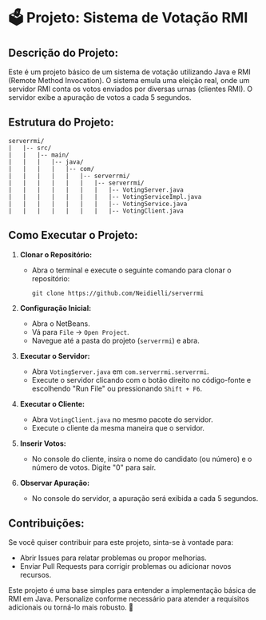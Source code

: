 # 🗳️ Projeto: Sistema de Votação RMI 

## Descrição do Projeto:

Este é um projeto básico de um sistema de votação utilizando Java e RMI (Remote Method Invocation). O sistema emula uma eleição real, onde um servidor RMI conta os votos enviados por diversas urnas (clientes RMI). O servidor exibe a apuração de votos a cada 5 segundos.

## Estrutura do Projeto:

```
serverrmi/
|   |-- src/
|   |   |-- main/
|   |   |   |-- java/
|   |   |   |   |-- com/
|   |   |   |   |   |-- serverrmi/
|   |   |   |   |   |   |-- serverrmi/
|   |   |   |   |   |   |   |-- VotingServer.java
|   |   |   |   |   |   |   |-- VotingServiceImpl.java
|   |   |   |   |   |   |   |-- VotingService.java
|   |   |   |   |   |   |   |-- VotingClient.java
```

## Como Executar o Projeto:

1. **Clonar o Repositório:**
   - Abra o terminal e execute o seguinte comando para clonar o repositório:
     ```
     git clone https://github.com/Neidielli/serverrmi
     ```

2. **Configuração Inicial:**
   - Abra o NetBeans.
   - Vá para `File` -> `Open Project`.
   - Navegue até a pasta do projeto (`serverrmi`) e abra.

3. **Executar o Servidor:**
   - Abra `VotingServer.java` em `com.serverrmi.serverrmi`.
   - Execute o servidor clicando com o botão direito no código-fonte e escolhendo "Run File" ou pressionando `Shift + F6`.

4. **Executar o Cliente:**
   - Abra `VotingClient.java` no mesmo pacote do servidor.
   - Execute o cliente da mesma maneira que o servidor.

5. **Inserir Votos:**
   - No console do cliente, insira o nome do candidato (ou número) e o número de votos. Digite "0" para sair.

6. **Observar Apuração:**
   - No console do servidor, a apuração será exibida a cada 5 segundos.

## Contribuições:
Se você quiser contribuir para este projeto, sinta-se à vontade para:

- Abrir Issues para relatar problemas ou propor melhorias.
- Enviar Pull Requests para corrigir problemas ou adicionar novos recursos.

Este projeto é uma base simples para entender a implementação básica de RMI em Java. Personalize conforme necessário para atender a requisitos adicionais ou torná-lo mais robusto. 🚀
